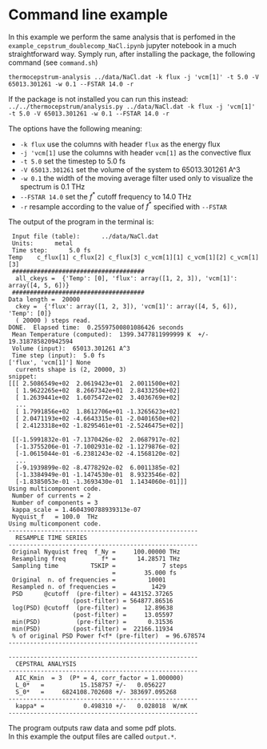 # Command line example

In this example we perform the same analysis that is perfomed in the `example_cepstrum_doublecomp_NaCl.ipynb` jupyter notebook in a much straightforward way.
Symply run, after installing the package, the following command (see `command.sh`)

```
thermocepstrum-analysis ../data/NaCl.dat -k flux -j 'vcm[1]' -t 5.0 -V 65013.301261 -w 0.1 --FSTAR 14.0 -r
```
If the package is not installed you can run this instead:
`../../thermocepstrum/analysis.py ../data/NaCl.dat -k flux -j 'vcm[1]' -t 5.0 -V 65013.301261 -w 0.1 --FSTAR 14.0 -r`

The options have the following meaning:
* `-k flux` use the columns with header `flux` as the energy flux
* `-j 'vcm[1]` use the columns with header `vcm[1]` as the convective flux
* `-t 5.0` set the timestep to 5.0 fs
* `-V 65013.301261` set the volume of the system to 65013.301261 A^3
* `-w 0.1` the width of the moving average filter used only to visualize the spectrum is 0.1 THz
* `--FSTAR 14.0` set the $f^*$ cutoff frequency to 14.0 THz
* `-r` resample according to the value of $f^*$ specified with `--FSTAR`

The output of the program in the terminal is:
```
 Input file (table):      ../data/NaCl.dat
 Units:      metal
 Time step:      5.0 fs
Temp    c_flux[1] c_flux[2] c_flux[3] c_vcm[1][1] c_vcm[1][2] c_vcm[1][3]
 #####################################
  all_ckeys =  {'Temp': [0], 'flux': array([1, 2, 3]), 'vcm[1]': array([4, 5, 6])}
 #####################################
Data length =  20000
  ckey =  {'flux': array([1, 2, 3]), 'vcm[1]': array([4, 5, 6]), 'Temp': [0]}
  ( 20000 ) steps read.
DONE.  Elapsed time:  0.25597500801086426 seconds
 Mean Temperature (computed):  1399.3477811999999 K  +/-  19.318785820942594
 Volume (input):  65013.301261 A^3
 Time step (input):  5.0 fs
['flux', 'vcm[1]'] None
  currents shape is (2, 20000, 3)
snippet:
[[[ 2.5086549e+02  2.0619423e+01  2.0011500e+02]
  [ 1.9622265e+02  8.2667342e+01  2.8433250e+02]
  [ 1.2639441e+02  1.6075472e+02  3.4036769e+02]
  ...
  [ 1.7991856e+02  1.8612706e+01 -1.3265623e+02]
  [ 2.0471193e+02 -4.6643315e-01 -2.0401650e+02]
  [ 2.4123318e+02 -1.8295461e+01 -2.5246475e+02]]

 [[-1.5991832e-01 -7.1370426e-02  2.0687917e-02]
  [-1.3755206e-01 -7.1002931e-02 -1.1279876e-02]
  [-1.0615044e-01 -6.2381243e-02 -4.1568120e-02]
  ...
  [-9.1939899e-02 -8.4778292e-02  6.0011385e-02]
  [-1.3384949e-01 -1.1474530e-01  8.9323546e-02]
  [-1.8385053e-01 -1.3693430e-01  1.1434060e-01]]]
Using multicomponent code.
 Number of currents = 2
 Number of components = 3
 kappa_scale = 1.4604390788939313e-07
 Nyquist_f   = 100.0  THz
Using multicomponent code.
-----------------------------------------------------
  RESAMPLE TIME SERIES
-----------------------------------------------------
 Original Nyquist freq  f_Ny =     100.00000 THz
 Resampling freq          f* =      14.28571 THz
 Sampling time         TSKIP =             7 steps
                             =        35.000 fs
 Original  n. of frequencies =         10001
 Resampled n. of frequencies =          1429
 PSD      @cutoff  (pre-filter) = 443152.37265
                  (post-filter) = 564877.86516
 log(PSD) @cutoff  (pre-filter) =     12.89638
                  (post-filter) =     13.05597
 min(PSD)          (pre-filter) =      0.31536
 min(PSD)         (post-filter) =  22166.11934
 % of original PSD Power f<f* (pre-filter)  = 96.678574
-----------------------------------------------------

-----------------------------------------------------
  CEPSTRAL ANALYSIS
-----------------------------------------------------
  AIC_Kmin  = 3  (P* = 4, corr_factor = 1.000000)
  L_0*   =          15.158757 +/-   0.056227
  S_0*   =     6824108.702608 +/- 383697.095268
-----------------------------------------------------
  kappa* =           0.498310 +/-   0.028018  W/mK
-----------------------------------------------------
```

The program outputs raw data and some pdf plots.\
In this example the output files are called `output.*`.
